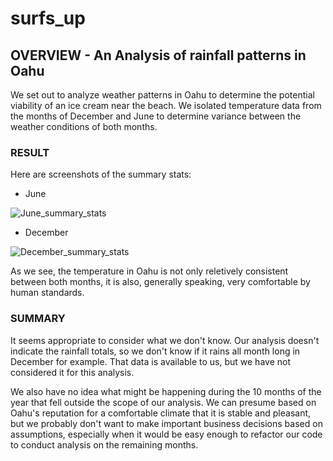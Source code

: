 # surfs_up

## OVERVIEW - An Analysis of rainfall patterns in Oahu
We set out to analyze weather patterns in Oahu to determine the potential viability of an ice cream near the beach. We isolated temperature data from the months of December and June to determine variance between the weather conditions of both months.

### RESULT
Here are screenshots of the summary stats:

- June
 
![June_summary_stats](https://user-images.githubusercontent.com/4724180/155896709-52c87381-b238-4a41-a885-85dce228130a.png)


- December

![December_summary_stats](https://user-images.githubusercontent.com/4724180/155896715-a1b16f7d-1c42-4d1d-85c5-4c7678da365b.png)

As we see, the temperature in Oahu is not only reletively consistent between both months, it is also, generally speaking, very comfortable by human standards.


### SUMMARY

It seems appropriate to consider what we don't know. Our analysis doesn't indicate the rainfall totals, so we don't know if it rains all month long in December for example. That data is available to us, but we have not considered it for this analysis.

We also have no idea what might be happening during the 10 months of the year that fell outside the scope of our analysis. We can presume based on Oahu's reputation for a comfortable climate that it is stable and pleasant, but we probably don't want to make important business decisions based on assumptions, especially when it would be easy enough to refactor our code to conduct analysis on the remaining months.
